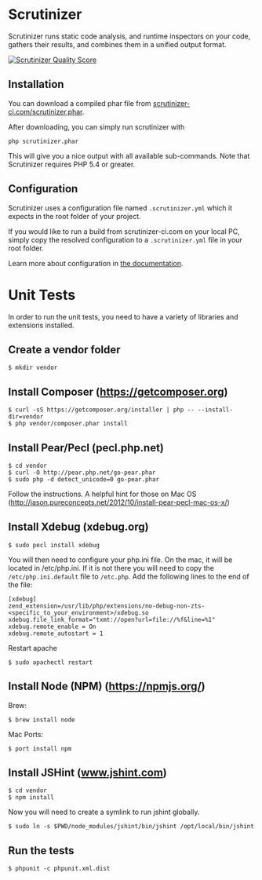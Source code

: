 Scrutinizer
===========
Scrutinizer runs static code analysis, and runtime inspectors on your code, gathers their results, and combines them
in a unified output format.

[![Scrutinizer Quality Score](https://scrutinizer-ci.com/g/scrutinizer-ci/scrutinizer/badges/quality-score.png?s=00b43441f630596431d776a2db52f4b2f532b037)](https://scrutinizer-ci.com/g/scrutinizer-ci/scrutinizer/)

Installation
------------
You can download a compiled phar file from [scrutinizer-ci.com/scrutinizer.phar](https://scrutinizer-ci.com/scrutinizer.phar).

After downloading, you can simply run scrutinizer with

```
php scrutinizer.phar
```

This will give you a nice output with all available sub-commands. Note that Scrutinizer requires PHP 5.4 or greater.

Configuration
-------------
Scrutinizer uses a configuration file named ``.scrutinizer.yml`` which it expects in the root folder of your
project.

If you would like to run a build from scrutinizer-ci.com on your local PC, simply copy the resolved configuration to a
``.scrutinizer.yml`` file in your root folder.

Learn more about configuration in [the documentation](https://scrutinizer-ci.com/docs).


Unit Tests
==========

In order to run the unit tests, you need to have a variety of libraries and extensions installed.

Create a vendor folder
----------------------

```
$ mkdir vendor
```

Install Composer (https://getcomposer.org)
------------------------------------------

```
$ curl -sS https://getcomposer.org/installer | php -- --install-dir=vendor
$ php vendor/composer.phar install
```

Install Pear/Pecl (pecl.php.net)
--------------------------------

```
$ cd vendor
$ curl -O http://pear.php.net/go-pear.phar 
$ sudo php -d detect_unicode=0 go-pear.phar 
```
Follow the instructions. A helpful hint for those on Mac OS (http://jason.pureconcepts.net/2012/10/install-pear-pecl-mac-os-x/)

Install Xdebug (xdebug.org)
---------------------------

```
$ sudo pecl install xdebug
```

You will then need to configure your php.ini file. On the mac, it will be located in /etc/php.ini. If it is not there you will need
to copy the ```/etc/php.ini.default``` file to ```/etc.php```. Add the following lines to the end of the file:

```
[xdebug]
zend_extension=/usr/lib/php/extensions/no-debug-non-zts-<specific_to_your_environment>/xdebug.so
xdebug.file_link_format="txmt://open?url=file://%f&line=%1"
xdebug.remote_enable = On
xdebug.remote_autostart = 1
```

Restart apache

```
$ sudo apachectl restart
```

Install Node (NPM) (https://npmjs.org/)
---------------------------------------

Brew:
```
$ brew install node
```

Mac Ports:
```
$ port install npm
```


Install JSHint (www.jshint.com)
-------------------------------

```
$ cd vendor
$ npm install 
```

Now you will need to create a symlink to run jshint globally.

```
$ sudo ln -s $PWD/node_modules/jshint/bin/jshint /opt/local/bin/jshint
```

Run the tests
-------------

```
$ phpunit -c phpunit.xml.dist 

```

